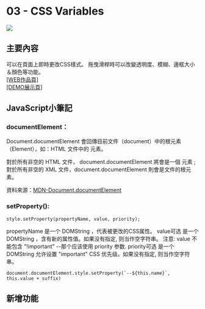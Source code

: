 # 03 -  CSS Variables

![](https://jani-cho.github.io/javascript30/images/js03.png)

## 主要內容
可以在頁面上即時更改CSS樣式。
拖曳滑桿時可以改變透明度、模糊、邊框大小＆顏色等功能。  
[[WEB作品頁]](https://jani-cho.github.io/javascript30/demo/js03.html)  
[[DEMO展示頁]](https://jani-cho.github.io/javascript30/03_CSSVariables/index-jani.html)  


## **JavaScript小筆記**
### **documentElement**：
Document.documentElement 會回傳目前文件（document）中的根元素（Element），如：HTML 文件中的 <html> 元素。

對於所有非空的 HTML 文件， document.documentElement 將會是一個 <html>  元素 ; 對於所有非空的 XML 文件，document.documentElement 則會是文件的根元素。


資料來源：[MDN-Document.documentElement](https://developer.mozilla.org/zh-TW/docs/Web/API/Document/documentElement)

### **setProperty()**:
````
style.setProperty(propertyName, value, priority);
````
propertyName 是一个 DOMString ，代表被更改的CSS属性。
value可选 是一个 DOMString ，含有新的属性值。如果没有指定, 则当作空字符串。
注意: value 不能包含 "!important" --那个应该使用 priority 参数.
priority可选 是一个 DOMString 允许设置 "important" CSS 优先级。如果没有指定, 则当作空字符串。

````
document.documentElement.style.setProperty(`--${this.name}`, this.value + suffix) 

````


## 新增功能
